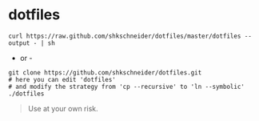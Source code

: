 dotfiles
========

```
curl https://raw.github.com/shkschneider/dotfiles/master/dotfiles --output - | sh
```

- or -

```
git clone https://github.com/shkschneider/dotfiles.git
# here you can edit 'dotfiles'
# and modify the strategy from 'cp --recursive' to 'ln --symbolic'
./dotfiles
```

> Use at your own risk.
